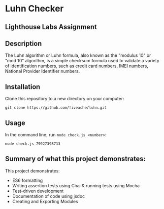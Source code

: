 # Luhn Checker

## Lighthouse Labs Assignment

## Description

The Luhn algorithm or Luhn formula, also known as the "modulus 10" or "mod 10" algorithm, is a simple checksum formula used to validate a variety of identification numbers, such as credit card numbers, IMEI numbers, National Provider Identifier numbers.

## Installation

Clone this repository to a new directory on your computer:
```
git clone https://github.com/fiveache/luhn.git
```

## Usage
In the command line, run `node check.js <number>`:

```
node check.js 79927398713
```
## Summary of what this project demonstrates:
This project demonstrates:
  * ES6 formatting
  * Writing assertion tests using Chai & running tests using Mocha
  * Test-driven development
  * Documentation of code using jsdoc
  * Creating and Exporting Modules
